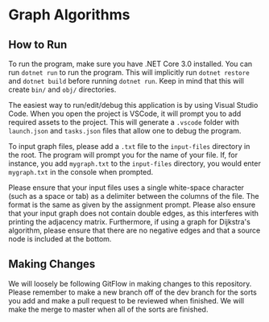 # Graph Algorithms

## How to Run

To run the program, make sure you have .NET Core 3.0 installed. You can run `dotnet run` to run the program. This will implicitly run `dotnet restore` and `dotnet build` before running `dotnet run`. Keep in mind that this will create `bin/` and `obj/` directories. 
  
The easiest way to run/edit/debug this application is by using Visual Studio Code. When you open the project is VSCode, it will prompt you to add required assets to the project. This will generate a `.vscode` folder with `launch.json` and `tasks.json` files that allow one to debug the program. 

To input graph files, please add a `.txt` file to the `input-files` directory in the root. The program will prompt you for the name of your file. If, for instance, you add `mygraph.txt` to the `input-files` directory, you would enter `mygraph.txt` in the console when prompted. 

Please ensure that your input files uses a single white-space character (such as a space or tab) as a delimiter between the columns of the file. The format is the same as given by the assignment prompt. Please also ensure that your input graph does not contain double edges, as this interferes with printing the adjacency matrix. Furthermore, if using a graph for Dijkstra's algorithm, please ensure that there are no negative edges and that a source node is included at the bottom. 

## Making Changes

We will loosely be following GitFlow in making changes to this repository. Please remember to make a new branch off of the dev branch for the sorts you add and make a pull request to be reviewed when finished. We will make the merge to master when all of the sorts are finished. 
